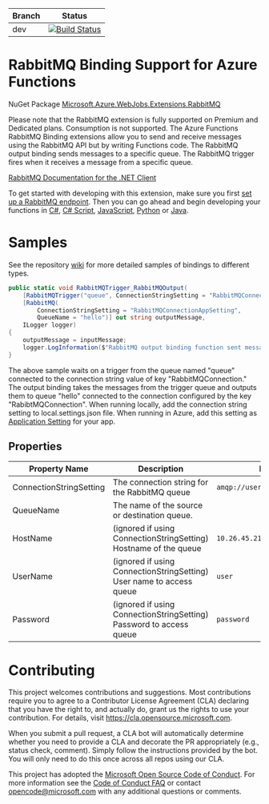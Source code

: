 |Branch|Status|
|---|---|
|dev|[![Build Status](https://azfunc.visualstudio.com/Azure%20Functions/_apis/build/status/Azure.azure-functions-rabbitmq-extension?branchName=dev)](https://azfunc.visualstudio.com/Azure%20Functions/_build/latest?definitionId=48&branchName=dev)|

# RabbitMQ Binding Support for Azure Functions
NuGet Package [Microsoft.Azure.WebJobs.Extensions.RabbitMQ](https://www.nuget.org/packages/Microsoft.Azure.WebJobs.Extensions.RabbitMQ)

Please note that the RabbitMQ extension is fully supported on Premium and Dedicated plans. Consumption is not supported. The Azure Functions RabbitMQ Binding extensions allow you to send and receive messages using the RabbitMQ API but by writing Functions code. The RabbitMQ output binding sends messages to a specific queue. The RabbitMQ trigger fires when it receives a message from a specific queue.

[RabbitMQ Documentation for the .NET Client](https://www.rabbitmq.com/dotnet-api-guide.html)

To get started with developing with this extension, make sure you first [set up a RabbitMQ endpoint](https://github.com/Azure/azure-functions-rabbitmq-extension/wiki/Setting-up-a-RabbitMQ-Endpoint). Then you can go ahead and begin developing your functions in [C#](https://github.com/Azure/azure-functions-rabbitmq-extension/wiki/Samples-in-C%23), [C# Script](https://github.com/Azure/azure-functions-rabbitmq-extension/wiki/Samples-in-C#-Script), [JavaScript](https://github.com/Azure/azure-functions-rabbitmq-extension/wiki/Samples-in-JavaScript), [Python](https://github.com/Azure/azure-functions-rabbitmq-extension/wiki/Samples-in-Python) or [Java](https://github.com/Azure/azure-functions-rabbitmq-extension/wiki/Samples-in-Java).

# Samples

See the repository [wiki](https://github.com/Azure/azure-functions-rabbitmq-extension/wiki) for more detailed samples of bindings to different types.

```C#
public static void RabbitMQTrigger_RabbitMQOutput(
    [RabbitMQTrigger("queue", ConnectionStringSetting = "RabbitMQConnectionAppSetting")] string inputMessage,
    [RabbitMQ(
        ConnectionStringSetting = "RabbitMQConnectionAppSetting",
        QueueName = "hello")] out string outputMessage,
    ILogger logger)
{
    outputMessage = inputMessage;
    logger.LogInformation($"RabbitMQ output binding function sent message: {outputMessage}");
}
```

The above sample waits on a trigger from the queue named "queue" connected to the connection string value of key "RabbitMQConnection." The output binding takes the messages from the trigger queue and outputs them to queue "hello" connected to the connection configured by the key "RabibtMQConnection". When running locally, add the connection string setting to local.settings.json file. When running in Azure, add this setting as [Application Setting](https://docs.microsoft.com/en-us/azure/azure-functions/functions-how-to-use-azure-function-app-settings) for your app.


## Properties

|Property Name|Description|Example|
|--|--|--|
|ConnectionStringSetting|The connection string for the RabbitMQ queue|`amqp://user:password@url:port`|
|QueueName|The name of the source or destination queue.|
|HostName|(ignored if using ConnectionStringSetting) Hostname of the queue|`10.26.45.210`|
|UserName|(ignored if using ConnectionStringSetting) User name to access queue|`user`|
|Password|(ignored if using ConnectionStringSetting) Password to access queue|`password`|

# Contributing

This project welcomes contributions and suggestions.  Most contributions require you to agree to a
Contributor License Agreement (CLA) declaring that you have the right to, and actually do, grant us
the rights to use your contribution. For details, visit https://cla.opensource.microsoft.com.

When you submit a pull request, a CLA bot will automatically determine whether you need to provide
a CLA and decorate the PR appropriately (e.g., status check, comment). Simply follow the instructions
provided by the bot. You will only need to do this once across all repos using our CLA.

This project has adopted the [Microsoft Open Source Code of Conduct](https://opensource.microsoft.com/codeofconduct/).
For more information see the [Code of Conduct FAQ](https://opensource.microsoft.com/codeofconduct/faq/) or
contact [opencode@microsoft.com](mailto:opencode@microsoft.com) with any additional questions or comments.
